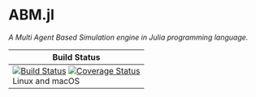 # ABM.jl
*A Multi Agent Based Simulation engine in Julia programming language.*

| **Build Status** |
|--------------|
| [![Build Status][travis-img]][travis-url]  [![Coverage Status][codecov-img]][codecov-url] <br/> Linux and macOS |

[docs-latest-img]: https://img.shields.io/badge/docs-latest-blue.svg
[docs-dev-url]: https://github.com/spagnuolocarmine/ABM.jl/editlatest

[travis-img]: https://travis-ci.org/spagnuolocarmine/ABM.jl.svg?branch=master
[travis-url]: https://travis-ci.org/spagnuolocarmine/ABM.jl

[codecov-img]: https://coveralls.io/repos/github/spagnuolocarmine/ABM.jl/badge.svg?branch=master
[codecov-url]: https://coveralls.io/github/spagnuolocarmine/ABM.jl?branch=master
